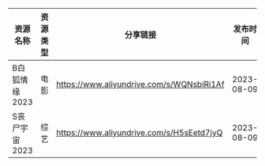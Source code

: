 | 资源名称      | 资源类型 | 分享链接                                      | 发布时间       |
| --------- | ---- | ----------------------------------------- | ---------- |
| B白狐情缘2023 | 电影   | https://www.aliyundrive.com/s/WQNsbiRi1Af | 2023-08-09 |
| S丧尸宇宙2023 | 综艺   | https://www.aliyundrive.com/s/H5sEetd7jyQ | 2023-08-09 |
